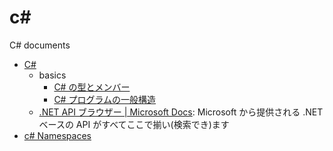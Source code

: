 # c\#

C\# documents

- [C\#](https://docs.microsoft.com/ja-jp/dotnet/csharp/)
  - basics
    - [C\# の型とメンバー](https://docs.microsoft.com/ja-jp/dotnet/csharp/tour-of-csharp/types)
    - [C\# プログラムの一般構造](https://docs.microsoft.com/ja-jp/dotnet/csharp/fundamentals/program-structure/)
  - [\.NET API ブラウザー \| Microsoft Docs](https://docs.microsoft.com/ja-jp/dotnet/api/): Microsoft から提供される .NET ベースの API がすべてここで揃い(検索でき)ます
- [c\# Namespaces](./csharpNamespases.md)
